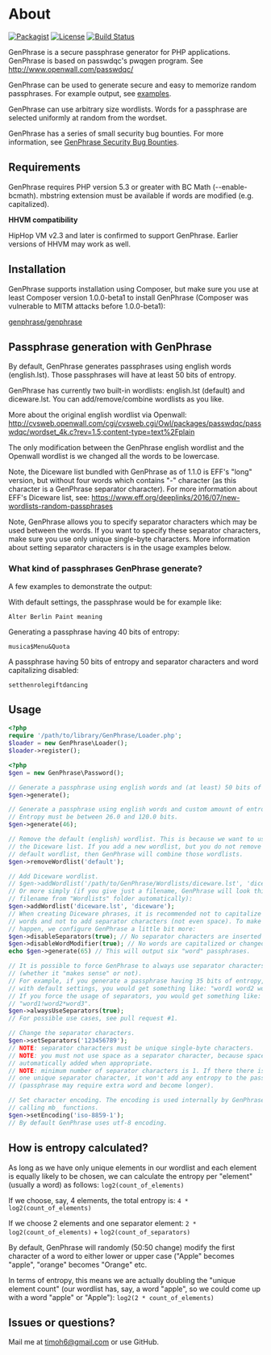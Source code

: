 About
=====

[![Packagist](https://img.shields.io/packagist/v/genphrase/genphrase.svg)](https://packagist.org/packages/genphrase/genphrase)
[![License](https://img.shields.io/github/license/mashape/apistatus.svg)](LICENSE)
[![Build Status](https://secure.travis-ci.org/timoh6/GenPhrase.png)](http://travis-ci.org/timoh6/GenPhrase)

GenPhrase is a secure passphrase generator for PHP applications. GenPhrase is
based on passwdqc's pwqgen program. See http://www.openwall.com/passwdqc/

GenPhrase can be used to generate secure and easy to memorize random
passphrases. For example output, see [examples](#what-kind-of-passphrases-genphrase-generate).

GenPhrase can use arbitrary size wordlists. Words for a passphrase are selected
uniformly at random from the wordset.

GenPhrase has a series of small security bug bounties. For more information, see
[GenPhrase Security Bug Bounties](http://timoh6.github.io/2014/08/20/GenPhrase-security-bug-bounties.html).


Requirements
------------

GenPhrase requires PHP version 5.3 or greater with BC Math (--enable-bcmath).
mbstring extension must be available if words are modified (e.g. capitalized).

__HHVM compatibility__

HipHop VM v2.3 and later is confirmed to support GenPhrase. Earlier versions
of HHVM may work as well.


Installation
------------

GenPhrase supports installation using Composer, but make sure you use at least Composer version 1.0.0-beta1
to install GenPhrase (Composer was vulnerable to MITM attacks before 1.0.0-beta1):

[genphrase/genphrase ](https://packagist.org/packages/genphrase/genphrase)


Passphrase generation with GenPhrase
------------------------------------

By default, GenPhrase generates passphrases using english words (english.lst).
Those passphrases will have at least 50 bits of entropy.

GenPhrase has currently two built-in wordlists: english.lst (default) and
diceware.lst. You can add/remove/combine wordlists as you like.

More about the original english wordlist via Openwall:
http://cvsweb.openwall.com/cgi/cvsweb.cgi/Owl/packages/passwdqc/passwdqc/wordset_4k.c?rev=1.5;content-type=text%2Fplain

The only modification between the GenPhrase english wordlist and the Openwall
wordlist is we changed all the words to be lowercase.

Note, the Diceware list bundled with GenPhrase as of 1.1.0 is EFF's "long" version,
but without four words which contains "-" character
(as this character is a GenPhrase separator character). For more information
about EFF's Diceware list, see:
https://www.eff.org/deeplinks/2016/07/new-wordlists-random-passphrases

Note, GenPhrase allows you to specify separator characters which may be used between the words.
If you want to specify these separator characters, make sure you use only unique single-byte characters.
More information about setting separator characters is in the usage examples below.

### What kind of passphrases GenPhrase generate?

A few examples to demonstrate the output:

With default settings, the passphrase would be for example like:

    Alter Berlin Paint meaning

Generating a passphrase having 40 bits of entropy:

    musica$Menu&Quota

A passphrase having 50 bits of entropy and separator characters and word
capitalizing disabled:

    setthenrolegiftdancing


Usage
-----

``` php
<?php
require '/path/to/library/GenPhrase/Loader.php';
$loader = new GenPhrase\Loader();
$loader->register();
```
``` php
<?php
$gen = new GenPhrase\Password();

// Generate a passphrase using english words and (at least) 50 bits of entropy.
$gen->generate();

// Generate a passphrase using english words and custom amount of entropy.
// Entropy must be between 26.0 and 120.0 bits.
$gen->generate(46);

// Remove the default (english) wordlist. This is because we want to use only
// the Diceware list. If you add a new wordlist, but you do not remove the
// default wordlist, then GenPhrase will combine those wordlists.
$gen->removeWordlist('default');

// Add Diceware wordlist.
// $gen->addWordlist('/path/to/GenPhrase/Wordlists/diceware.lst', 'diceware');
// Or more simply (if you give just a filename, GenPhrase will look this
// filename from "Wordlists" folder automatically):
$gen->addWordlist('diceware.lst', 'diceware');
// When creating Diceware phrases, it is recommended not to capitalize any
// words and not to add separator characters (not even space). To make that
// happen, we configure GenPhrase a little bit more:
$gen->disableSeparators(true); // No separator characters are inserted
$gen->disableWordModifier(true); // No words are capitalized or changed to lower case (words are not modified)
echo $gen->generate(65) // This will output six "word" passphrases.

// It is possible to force GenPhrase to always use separator characters
// (whether it "makes sense" or not).
// For example, if you generate a passphrase having 35 bits of entropy,
// with default settings, you would get something like: "word1 word2 word3".
// If you force the usage of separators, you would get something like:
// "word1!word2*word3".
$gen->alwaysUseSeparators(true);
// For possible use cases, see pull request #1.

// Change the separator characters.
$gen->setSeparators('123456789');
// NOTE: separator characters must be unique single-byte characters.
// NOTE: you must not use space as a separator character, because space is
// automatically added when appropriate.
// NOTE: minimum number of separator characters is 1. If there there is only
// one unique separator character, it won't add any entropy to the passphrase
// (passphrase may require extra word and become longer).

// Set character encoding. The encoding is used internally by GenPhrase when
// calling mb_ functions.
$gen->setEncoding('iso-8859-1');
// By default GenPhrase uses utf-8 encoding.
```


How is entropy calculated?
--------------------------

As long as we have only unique elements in our wordlist and each element is
equally likely to be chosen, we can calculate the entropy per "element"
(usually a word) as follows:
`log2(count_of_elements)`

If we choose, say, 4 elements, the total entropy is:
`4 * log2(count_of_elements)`

If we choose 2 elements and one separator element:
`2 * log2(count_of_elements)` + `log2(count_of_separators)`

By default, GenPhrase will randomly (50:50 change) modify the first character of
a word to either lower or upper case
("Apple" becomes "apple", "orange" becomes "Orange" etc.

In terms of entropy, this means we are actually doubling the "unique element count"
(our wordlist has, say, a word "apple", so we could come up with a word "apple" or
"Apple"):
`log2(2 * count_of_elements)`


Issues or questions?
--------------------

Mail me at timoh6@gmail.com or use GitHub.
